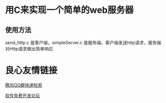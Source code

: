 # 用C来实现一个简单的web服务器

## 使用方法

send_http.c 是客户端，simpleServer.c 是服务端。客户端发送http请求，服务端对Http请求做出简单响应  


 # 良心友情链接

[腾讯QQ群快速检索](http://u.720life.cn/s/8cf73f7c)

[软件免费开发论坛](http://u.720life.cn/s/bbb01dc0)